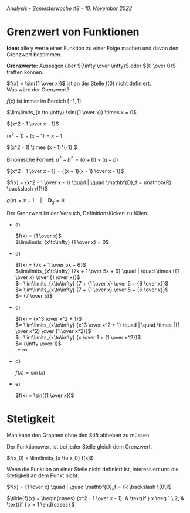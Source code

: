 ###### Analysis - Semesterwoche #8 - 10. November 2022

# Grenzwert von Funktionen

**Idee:** alle y werte einer Funktion zu einer Folge machen und davon den Grenzwert bestimmen.

**Grenzwerte:** Aussagen über ${\infty \over \infty}$ oder ${0 \over 0}$ treffen können.

$f(x) = \sin({1 \over x})$ ist an der Stelle $f(0)$ nicht definiert.\
Was wäre der Grenzwert?

$f(x)$ ist immer im Bereich $[-1,1]$.

$\lim\limits_{x \to \infty} \sin({1 \over x}) \times x = 0$

${x^2 - 1 \over x - 1}$

$(x^2 - 1) \div (x - 1) = x + 1$

$(x^2 - 1) \times (x - 1)^{-1} $

Binomische Formel: $a^2 - b^2 = (a + b)\times(a - b)$

${x^2 - 1 \over x - 1} = {(x + 1)(x - 1) \over x - 1}$

$f(x) = {x^2 - 1 \over x - 1} \quad | \quad \mathbf{D}_f = \mathbb{R} \backslash \{1\}$

$g(x) = x + 1 \quad | \quad \mathbf{D}_g = \mathbb{R}$

Der Grenzwert ist der Versuch, Definitionslücken zu füllen.

- a)

  $f(x) = {1 \over x}$\
  $\lim\limits_{x\to\infty} {1 \over x} = 0$

- b)

  $f(x) = {7x + 1 \over 5x + 6}$\
  $\lim\limits_{x\to\infty} {7x + 1 \over 5x + 6} \quad | \quad \times {{1 \over x} \over {1 \over x}}$\
  $= \lim\limits_{x\to\infty} {7 + {1 \over x} \over 5 + {6 \over x}}$\
  $= \lim\limits_{x\to\infty} {7 + {1 \over x} \over 5 + {6 \over x}}$\
  $= {7 \over 5}$

- c)

  $f(x) = {x^3 \over x^2 + 1}$\
  $= \lim\limits_{x\to\infty} {x^3 \over x^2 + 1} \quad | \quad \times {{1 \over x^2} \over {1 \over x^2}}$\
  $= \lim\limits_{x\to\infty} {x \over 1 + {1 \over x^2}}$\
  $= {\infty \over 1}$\
  $= \infty$

- d)

  $f(x) = \sin(x)$

- e)

  $f(x) = \sin({1 \over x})$

# Stetigkeit

Man kann den Graphen ohne den Stift abheben zu müssen.

Der Funktionswert ist bei jeder Stelle gleich dem Grenzwert.

$f(x_0) = \lim\limits_{x \to x_0} f(x)$

Wenn die Funktion an einer Stelle nicht definiert ist, interessiert uns die Stetigkeit an dem Punkt nicht.

$f(x) = {1 \over x} \quad | \quad \mathbf{D}_f = \R \backslash \{0\}$

$\tilde{f}(x) =
\begin{cases}
  {x^2 - 1 \over x - 1}, & \text{if } x \neq 1 \\
  2, & \text{if } x = 1
\end{cases}
$
